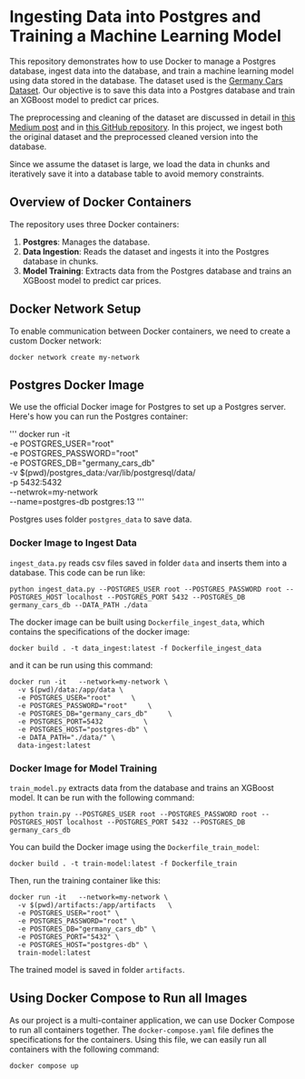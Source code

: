 # Ingesting Data into Postgres and Training a Machine Learning Model

This repository demonstrates how to use Docker to manage a Postgres database, ingest data into the database, and train a machine learning model using data stored in the database. The dataset used is the [Germany Cars Dataset](https://www.kaggle.com/datasets/ander289386/cars-germany). Our objective is to save this data into a Postgres database and train an XGBoost model to predict car prices.

The preprocessing and cleaning of the dataset are discussed in detail in [this Medium post](https://medium.com/@mohsenim/tracking-machine-learning-experiments-with-mlflow-and-dockerizing-trained-models-germany-car-price-e539303b6f97) and in [this GitHub repository](https://github.com/mohsenim/MLflow-XGBoost-Docker). In this project, we ingest both the original dataset and the preprocessed cleaned version into the database.

Since we assume the dataset is large, we load the data in chunks and iteratively save it into a database table to avoid memory constraints.

## Overview of Docker Containers

The repository uses three Docker containers:
1. **Postgres**: Manages the database.
2. **Data Ingestion**: Reads the dataset and ingests it into the Postgres database in chunks.
3. **Model Training**: Extracts data from the Postgres database and trains an XGBoost model to predict car prices.

## Docker Network Setup

To enable communication between Docker containers, we need to create a custom Docker network:

```
docker network create my-network
```

## Postgres Docker Image

We use the official Docker image for Postgres to set up a Postgres server. Here's how you can run the Postgres container:

'''
docker run -it \
  -e POSTGRES_USER="root" \
  -e POSTGRES_PASSWORD="root" \
  -e POSTGRES_DB="germany_cars_db" \
  -v $(pwd)/postgres_data:/var/lib/postgresql/data/ \
  -p 5432:5432 \
  --netwrok=my-network \
  --name=postgres-db
  postgres:13
'''

Postgres uses folder `postgres_data` to save data.

### Docker Image to Ingest Data
`ingest_data.py` reads csv files saved in folder `data` and inserts them into a database. This code can be run like:

```
python ingest_data.py --POSTGRES_USER root --POSTGRES_PASSWORD root --POSTGRES_HOST localhost --POSTGRES_PORT 5432 --POSTGRES_DB germany_cars_db --DATA_PATH ./data
```

The docker image can be built using `Dockerfile_ingest_data`, which contains the specifications of the docker image:

```
docker build . -t data_ingest:latest -f Dockerfile_ingest_data
```

and it can be run using this command:

```
docker run -it   --network=my-network \
  -v $(pwd)/data:/app/data \
  -e POSTGRES_USER="root"     \
  -e POSTGRES_PASSWORD="root"     \
  -e POSTGRES_DB="germany_cars_db"     \
  -e POSTGRES_PORT=5432          \
  -e POSTGRES_HOST="postgres-db" \
  -e DATA_PATH="./data/" \
  data-ingest:latest   
```

### Docker Image for Model Training

`train_model.py` extracts data from the database and trains an XGBoost model. It can be run with the following command:

```
python train.py --POSTGRES_USER root --POSTGRES_PASSWORD root --POSTGRES_HOST localhost --POSTGRES_PORT 5432 --POSTGRES_DB germany_cars_db
```

You can build the Docker image using the `Dockerfile_train_model`:

```
docker build . -t train-model:latest -f Dockerfile_train
```

Then, run the training container like this:

```
docker run -it   --network=my-network \
  -v $(pwd)/artifacts:/app/artifacts   \
  -e POSTGRES_USER="root" \
  -e POSTGRES_PASSWORD="root" \
  -e POSTGRES_DB="germany_cars_db" \
  -e POSTGRES_PORT="5432" \
  -e POSTGRES_HOST="postgres-db" \
  train-model:latest
```

The trained model is saved in folder `artifacts`.

## Using Docker Compose to Run all Images
As our project is a multi-container application, we can use Docker Compose to run all containers together. The `docker-compose.yaml` file defines the specifications for the containers. Using this file, we can easily run all containers with the following command:

```
docker compose up
```

<!-- Run by arguments:
docker run -it   --network=my-network \
  -v $(pwd)/data:/app/data \
  data-ingest:latest   \
  --POSTGRES_USER="root"     \
  --POSTGRES_PASSWORD="root"     \
  --POSTGRES_DB="germany_cars_db"     \
  --POSTGRES_PORT=5432          \
  --POSTGRES_HOST="postgres-db" \
  --DATA_PATH="./data/"   


Run by arguments:
docker run -it   --network=my-network \
  -v $(pwd)/artifacts:/app/artifacts   \
  train-model:latest     \
  --POSTGRES_USER="root"     \
  --POSTGRES_PASSWORD="root"     \
  --POSTGRES_DB="germany_cars_db"     \
  --POSTGRES_PORT=5432          \
  --POSTGRES_HOST="postgres-db"

 -->

